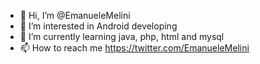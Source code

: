 - 👋 Hi, I’m @EmanueleMelini
- 👀 I’m interested in Android developing
- 🌱 I’m currently learning java, php, html and mysql
- 📫 How to reach me https://twitter.com/EmanueleMelini

<!---
EmanueleMelini/EmanueleMelini is a ✨ special ✨ repository because its `README.md` (this file) appears on your GitHub profile.
You can click the Preview link to take a look at your changes.
--->
